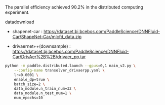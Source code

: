 The parallel efficiency achieved 90.2% in the distributed computing experiment.


datadownload
- shapenet-car : https://dataset.bj.bcebos.com/PaddleScience/DNNFluid-Car/ShapeNet-Car/mlcfd_data.zip

- drivaernet++(downsample) : https://dataset.bj.bcebos.com/PaddleScience/DNNFluid-Car/DrivAer%2B%2B/drivaer_pp.tar


```sh
python -m paddle.distributed.launch --gpus=0,1 main_v2.py \
    --config-name transolver_drivaerpp.yaml \
    lr=0.0001 \
    enable_dp=true \
    batch_size=2 \
    data_module.n_train_num=32 \
    data_module.n_test_num=1 \
    num_epochs=10
```

